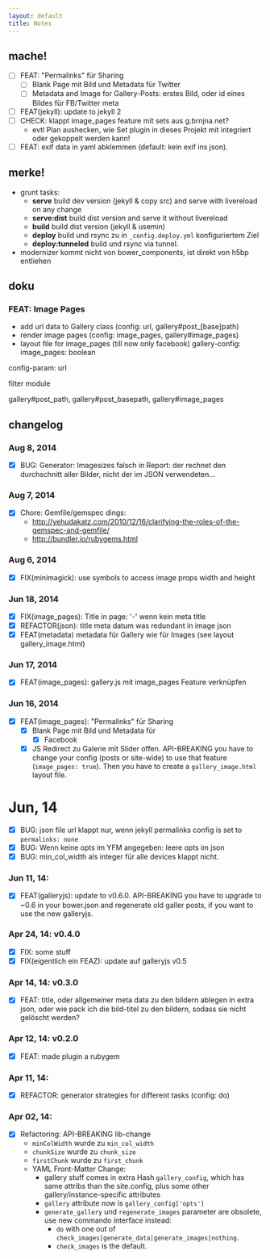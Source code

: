```yaml
---
layout: default
title: Notes
---
```


## mache!
- [ ] FEAT: "Permalinks" für Sharing
  + [ ] Blank Page mit Bild und Metadata für Twitter
  + [ ] Metadata and Image for Gallery-Posts: erstes Bild, oder id eines Bildes 
        für FB/Twitter meta
- [ ] FEAT(jekyll): update to jekyll 2
- [ ] CHECK: klappt image_pages feature mit sets aus g.brnjna.net?
  + evtl Plan aushecken, wie Set plugin in dieses Projekt mit integriert oder 
    gekoppelt werden kann!
- [ ] FEAT: exif data in yaml abklemmen (default: kein exif ins json).

## merke!
- grunt tasks:
    + __serve__
      build dev version (jekyll & copy src) and serve with livereload on any change
    + __serve:dist__
      build dist version and serve it without livereload
    + __build__
      build dist version (jekyll & usemin)
    + __deploy__
      build und rsync zu in ``_config.deploy.yml`` konfiguriertem Ziel
    + __deploy:tunneled__
      build und rsync via tunnel.
- modernizer kommt nicht von bower_components, ist direkt von h5bp entliehen

## doku

### FEAT: Image Pages
- add url data to Gallery class (config: url, gallery#post_[base]path)
- render image pages (config: image_pages, gallery#image_pages)
- layout file for image_pages (till now only facebook)
gallery-config: image_pages: boolean

config-param: url

filter module

gallery#post_path, 
gallery#post_basepath,
gallery#image_pages

## changelog
### Aug 8, 2014
- [X] BUG: Generator: Imagesizes falsch in Report: der rechnet den durchschnitt aller Bilder, nicht der im JSON verwendeten...

### Aug 7, 2014
- [X] Chore: Gemfile/gemspec dings:
  - http://yehudakatz.com/2010/12/16/clarifying-the-roles-of-the-gemspec-and-gemfile/ 
  - http://bundler.io/rubygems.html

### Aug 6, 2014
- [X] FIX(minimagick): use symbols to access image props width and height

### Jun 18, 2014
- [X] FIX(image_pages): Title in page: '-' wenn kein meta title
- [X] REFACTOR(json): title meta datum was redundant in image json
- [X] FEAT(metadata) metadata für Gallery wie für Images (see layout gallery_image.html)

### Jun 17, 2014
- [X] FEAT(image_pages): gallery.js mit image_pages Feature verknüpfen

### Jun 16, 2014
- [X] FEAT(image_pages): "Permalinks" für Sharing
    + [X] Blank Page mit Bild und Metadata für 
        - [X] Facebook
    + [X] JS Redirect zu Galerie mit Slider offen.
  API-BREAKING you have to change your config (posts or site-wide) to use that feature (``image_pages: true``). Then you have to create a ``gallery_image.html`` layout file.

# Jun, 14
- [X] BUG: json file url klappt nur, wenn jekyll permalinks config is set to ``permalinks: none``
- [X] BUG: Wenn keine opts im YFM angegeben: leere opts im json
- [X] BUG: min_col_width als integer für alle devices klappt nicht.

### Jun 11, 14:
- [X] FEAT(galleryjs): update to v0.6.0.
  API-BREAKING you have to upgrade to ~0.6 in your bower.json and regenerate old galler posts, if you want to use the new galleryjs.

### Apr 24, 14: v0.4.0  
- [X] FIX: some stuff
- [X] FIX(eigentlich ein FEAZ): update auf galleryjs v0.5

### Apr 14, 14: v0.3.0  
- [X] FEAT: title, oder allgemeiner meta data zu den bildern ablegen in extra json, oder wie pack ich die bild-titel zu den bildern, sodass sie nicht gelöscht werden?

### Apr 12, 14: v0.2.0  
- [X] FEAT: made plugin a rubygem

### Apr 11, 14:  
- [X] REFACTOR: generator strategies for different tasks (config: do)

### Apr 02, 14: 
- [X] Refactoring: API-BREAKING lib-change
    - ``minColWidth`` wurde zu ``min_col_width``
    - ``chunkSize`` wurde zu ``chunk_size``
    - ``firstChunk`` wurde zu ``first_chunk``
    - YAML Front-Matter Change:
      + gallery stuff comes in extra Hash ``gallery_config``, which has same attribs than the site.config, plus some other gallery/instance-specific attributes
      + ``gallery`` attribute now is ``gallery_config['opts']``
      + ``generate_gallery`` und ``regenerate_images`` parameter are obsolete, use new commando interface instead:
        + ``do`` with one out of ``check_images|generate_data|generate_images|nothing``.
        + ``check_images`` is the default. 
